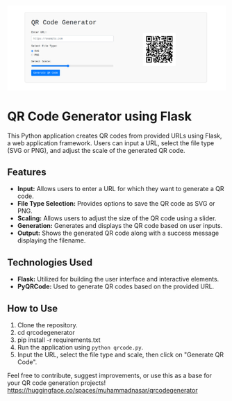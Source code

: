 ![Alt text](qr.png)

# QR Code Generator using Flask

This Python application creates QR codes from provided URLs using Flask, a web application framework. Users can input a URL, select the file type (SVG or PNG), and adjust the scale of the generated QR code.

## Features
- **Input:** Allows users to enter a URL for which they want to generate a QR code.
- **File Type Selection:** Provides options to save the QR code as SVG or PNG.
- **Scaling:** Allows users to adjust the size of the QR code using a slider.
- **Generation:** Generates and displays the QR code based on user inputs.
- **Output:** Shows the generated QR code along with a success message displaying the filename.

## Technologies Used
- **Flask:** Utilized for building the user interface and interactive elements.
- **PyQRCode:** Used to generate QR codes based on the provided URL.

## How to Use
1. Clone the repository.
2. cd qrcodegenerator
3. pip install -r requirements.txt
4. Run the application using `python qrcode.py`.
5. Input the URL, select the file type and scale, then click on "Generate QR Code".


Feel free to contribute, suggest improvements, or use this as a base for your QR code generation projects!
https://huggingface.co/spaces/muhammadnasar/qrcodegenerator
